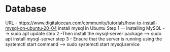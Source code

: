 # Database
URL - https://www.digitalocean.com/community/tutorials/how-to-install-mysql-on-ubuntu-20-04
install mysql in Ubuntu
Step 1 — Installing MySQL --> sudo apt update
step 2 -Then install the mysql-server package --> sudo apt install mysql-server
step 3 - Ensure that the server is running using the systemctl start command --> sudo systemctl start mysql.service
